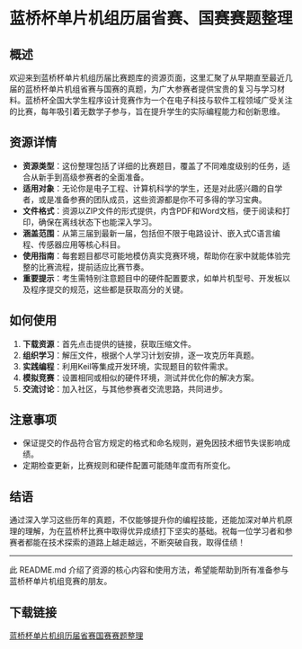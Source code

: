 # 蓝桥杯单片机组历届省赛、国赛赛题整理

## 概述

欢迎来到蓝桥杯单片机组历届比赛题库的资源页面，这里汇聚了从早期直至最近几届的蓝桥杯单片机组省赛与国赛的真题，为广大参赛者提供宝贵的复习与学习材料。蓝桥杯全国大学生程序设计竞赛作为一个在电子科技与软件工程领域广受关注的比赛，每年吸引着无数学子参与，旨在提升学生的实际编程能力和创新思维。

## 资源详情

- **资源类型**：这份整理包括了详细的比赛题目，覆盖了不同难度级别的任务，适合从新手到高级参赛者的全面准备。
- **适用对象**：无论你是电子工程、计算机科学的学生，还是对此感兴趣的自学者，或是准备参赛的团队成员，这些资源都是你不可多得的学习宝典。
- **文件格式**：资源以ZIP文件的形式提供，内含PDF和Word文档，便于阅读和打印，确保在离线状态下也能深入学习。
- **涵盖范围**：从第三届到最新一届，包括但不限于电路设计、嵌入式C语言编程、传感器应用等核心科目。
- **使用指南**：每套题目都尽可能地模仿真实竞赛环境，帮助你在家中就能体验完整的比赛流程，提前适应比赛节奏。
- **重要提示**：考生需特别注意题目中的硬件配置要求，如单片机型号、开发板以及程序提交的规范，这些都是获取高分的关键。

## 如何使用

1. **下载资源**：首先点击提供的链接，获取压缩文件。
2. **组织学习**：解压文件，根据个人学习计划安排，逐一攻克历年真题。
3. **实践编程**：利用Keil等集成开发环境，实现题目的软件需求。
4. **模拟竞赛**：设置相同或相似的硬件环境，测试并优化你的解决方案。
5. **交流讨论**：加入社区，与其他参赛者交流思路，共同进步。

## 注意事项

- 保证提交的作品符合官方规定的格式和命名规则，避免因技术细节失误影响成绩。
- 定期检查更新，比赛规则和硬件配置可能随年度而有所变化。

## 结语

通过深入学习这些历年的真题，不仅能够提升你的编程技能，还能加深对单片机原理的理解，为在蓝桥杯比赛中取得优异成绩打下坚实的基础。祝每一位学习者和参赛者都能在技术探索的道路上越走越远，不断突破自我，取得佳绩！

---

此 README.md 介绍了资源的核心内容和使用方法，希望能帮助到所有准备参与蓝桥杯单片机组竞赛的朋友。

## 下载链接

[蓝桥杯单片机组历届省赛国赛赛题整理](https://pan.quark.cn/s/5dfe05d2d862)
